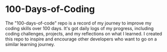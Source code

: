 # 100-Days-of-Coding
The "100-days-of-code" repo is a record of my journey to improve my coding skills over 100 days. It's got daily logs of my progress, including coding challenges, projects, and my reflections on what I learned. I created this repo to inspire and encourage other developers who want to go on a similar learning journey.
